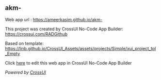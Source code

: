 ## akm-
Web app url : https://ameerkasim.github.io/akm-

This project was created by CrossUI No-Code App Builder: https://crossui.com/RADGithub

Based on template: https://linb.github.io/CrossUI_Assets/assets/projects/Simple/xui_project_tpl_Empty

Click [here](https://crossui.com/RADGithub/#!from=github&owner=ameerkasim&repo=akm-) to edit this web app in CrossUI No-Code App Builder

<i>Powered by [CrossUI](https://crossui.com)</i>
